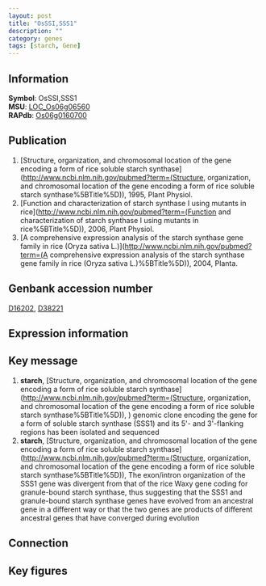 ```yaml
---
layout: post
title: "OsSSI,SSS1"
description: ""
category: genes
tags: [starch, Gene]
---
```


## Information
__Symbol__: OsSSI,SSS1  
__MSU__: [LOC_Os06g06560](http://rice.plantbiology.msu.edu/cgi-bin/ORF_infopage.cgi?orf=LOC_Os06g06560)  
__RAPdb__: [Os06g0160700](http://rapdb.dna.affrc.go.jp/viewer/gbrowse_details/irgsp1?name=Os06g0160700)  

## Publication
1. [Structure, organization, and chromosomal location of the gene encoding a form of rice soluble starch synthase](http://www.ncbi.nlm.nih.gov/pubmed?term=(Structure, organization, and chromosomal location of the gene encoding a form of rice soluble starch synthase%5BTitle%5D)), 1995, Plant Physiol.
2. [Function and characterization of starch synthase I using mutants in rice](http://www.ncbi.nlm.nih.gov/pubmed?term=(Function and characterization of starch synthase I using mutants in rice%5BTitle%5D)), 2006, Plant Physiol.
3. [A comprehensive expression analysis of the starch synthase gene family in rice (Oryza sativa L.)](http://www.ncbi.nlm.nih.gov/pubmed?term=(A comprehensive expression analysis of the starch synthase gene family in rice (Oryza sativa L.)%5BTitle%5D)), 2004, Planta.

## Genbank accession number
[D16202](http://www.ncbi.nlm.nih.gov/nuccore/D16202), [D38221](http://www.ncbi.nlm.nih.gov/nuccore/D38221)

## Expression information

## Key message
1. __starch__, [Structure, organization, and chromosomal location of the gene encoding a form of rice soluble starch synthase](http://www.ncbi.nlm.nih.gov/pubmed?term=(Structure, organization, and chromosomal location of the gene encoding a form of rice soluble starch synthase%5BTitle%5D)), ) genomic clone encoding the gene for a form of soluble starch synthase (SSS1) and its 5'- and 3'-flanking regions has been isolated and sequenced
2. __starch__, [Structure, organization, and chromosomal location of the gene encoding a form of rice soluble starch synthase](http://www.ncbi.nlm.nih.gov/pubmed?term=(Structure, organization, and chromosomal location of the gene encoding a form of rice soluble starch synthase%5BTitle%5D)),  The exon/intron organization of the SSS1 gene was divergent from that of the rice Waxy gene coding for granule-bound starch synthase, thus suggesting that the SSS1 and granule-bound starch synthase genes have evolved from an ancestral gene in a different way or that the two genes are products of different ancestral genes that have converged during evolution

## Connection

## Key figures


